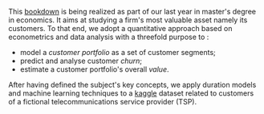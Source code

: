 This <a href="https://pediot.github.io/portfolio_churn_value/" target="_blank">bookdown</a> is being realized as part of our last year in master's degree in economics. It aims at studying a firm's most valuable asset namely its customers. To that end, we adopt a quantitative approach based on econometrics and data analysis with a threefold purpose to : 

- model a *customer portfolio* as a set of customer segments; 
- predict and analyse customer *churn*; 
- estimate a customer portfolio's overall *value*.

After having defined the subject's key concepts, we apply duration models and machine learning techniques to a <a href="https://www.kaggle.com/yeanzc/telco-customer-churn-ibm-dataset" target="_blank">kaggle</a> dataset related to customers of a fictional telecommunications service provider (TSP).
